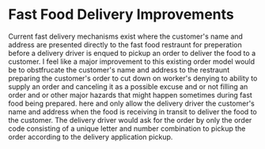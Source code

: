 # Fast Food Delivery Improvements
<p>
   Current fast delivery mechanisms exist where the customer's name and address are presented directly to the fast food restraunt for preperation before a delivery 
driver is enqued to pickup an order to deliver the food to a customer.
  I feel like a major improvement to this existing order model would be to obstfrucate the customer's name and address to the restraunt preparing the customer's 
order to cut down on worker's denying to ability to supply an order and canceling it as a possible excuse and or not filling an order and or other major hazards 
that might happen sometimes during fast food being prepared. here and only allow the delivery driver the customer's name and address when the food is receiving in 
transit to deliver the food to the customer.
  The delivery driver would ask for the order by only the order code consisting of a unique letter and number combination to pickup the order according to the 
delivery application pickup.
</p>
